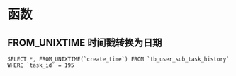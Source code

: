 # 函数

## FROM_UNIXTIME 时间戳转换为日期

```
SELECT *, FROM_UNIXTIME(`create_time`) FROM `tb_user_sub_task_history` WHERE `task_id` = 195
```



